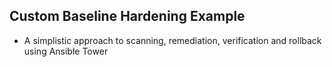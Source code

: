 ## Custom Baseline Hardening Example ##

- A simplistic approach to scanning, remediation, verification and rollback using Ansible Tower
